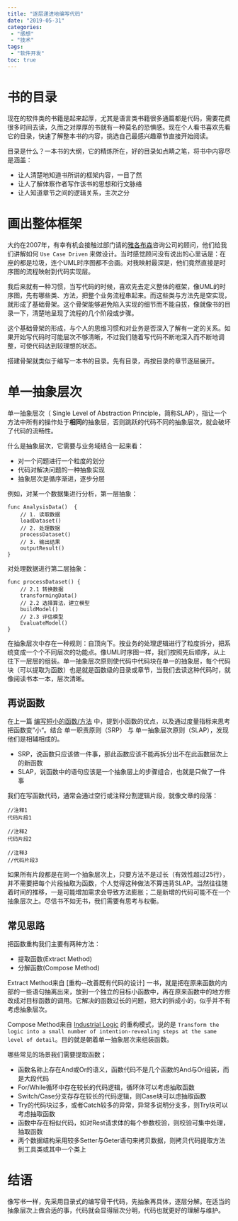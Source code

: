 ```yaml
---
title: "逐层递进地编写代码"
date: "2019-05-31"
categories:
 - "感想"
 - "技术"
tags:
 - "软件开发"
toc: true
---
```


# 书的目录

现在的软件类的书籍是起来起厚，尤其是语言类书籍很多通篇都是代码，需要花费很多时间去读，久而之对厚厚的书就有一种莫名的恐惧感。现在个人看书喜欢先看它的目录，快速了解整本书的内容，挑选自己最感兴趣章节直接开始阅读。

目录是什么？一本书的大纲，它的精炼所在，好的目录如点睛之笔，将书中内容尽是涵盖：

  - 让人清楚地知道书所讲的框架内容，一目了然
  - 让人了解体察作者写作该书的思想和行文脉络
  - 让人知道章节之间的逻辑关系，主次之分

<!--more-->

# 画出整体框架

大约在2007年，有幸有机会接触过部门请的[雅各布森](https://baike.baidu.com/item/%E4%BC%8A%E4%B8%87%C2%B7%E9%9B%85%E5%90%84%E5%B8%83%E6%A3%AE/17525680)咨询公司的顾问，他们给我们讲解如何 `Use Case Driven` 来做设计。当时感觉顾问没有说出的心里话是：在座的都是垃圾，连个UML时序图都不会画。对我映射最深是，他们竟然直接是时序图的流程映射到代码实现层。

我后来就有一种习惯，当写代码的时候，喜欢先去定义整体的框架，像UML的时序图，先有哪些类、方法，把整个业务流程串起来。而这些类与方法先是空实现，就形成了基础骨架。这个骨架能够避免陷入实现的细节而不能自拔，像就像书的目录一下，清楚地呈现了流程的几个阶段或步骤。

这个基础骨架的形成，与个人的思维习惯和对业务是否深入了解有一定的关系。如果开始写代码时可能层次不够清晰，不过我们随着写代码不断地深入而不断地调整，可使代码达到较理想的状态。

搭建骨架就类似于编写一本书的目录。先有目录，再按目录的章节逐层展开。

# 单一抽象层次

单一抽象层次（ Single Level of Abstraction Principle，简称SLAP），指让一个方法中所有的操作处于**相同**的抽象层，否则跳跃的代码不同的抽象层次，就会破坏了代码的流畅性。

什么是抽象层次，它需要与业务域结合一起来看：

  - 对一个问题进行一个粒度的划分
  - 代码对解决问题的一种抽象实现
  - 抽象层次是循序渐进，逐步分层

例如，对某一个数据集进行分析，第一层抽象：

```
func AnalysisData()  {
    // 1. 读取数据
    loadDataset() 
    // 2. 处理数据
    processDataset() 
    // 3. 输出结果
    outputResult()
}
```

对处理数据进行第二层抽象：

```
func processDataset() {
    // 2.1 转换数据
    transformingData()
    // 2.2 选择算法，建立模型
    buildModel()
    // 2.3 评估模型
    EvaluateModel()
}
```

在抽象层次中存在一种规则：自顶向下。按业务的处理逻辑进行了粒度拆分，把系统变成一个个不同层次的功能点。像UML时序图一样，我们按照先后顺序，从上往下一层层的组装。单一抽象层次原则使代码中代码块在单一的抽象层，每个代码块（可以提取为函数）也是就是函数级的目录或章节，当我们去读这种代码时，就像阅读书本一本，层次清晰。

## 再说函数

在上一篇 [编写短小的函数/方法](/post/thoughts/2019/0529_function/) 中，提到小函数的优点，以及通过度量指标来思考把函数变”小“。结合 单一职责原则（SRP） 与 单一抽象层次原则（SLAP），发现他们是相辅相成的。

 - SRP，说函数只应该做一件事，那此函数应该不能再拆分出不在此函数层次上的新函数
 - SLAP，说函数中的语句应该是一个抽象层上的步骤组合，也就是只做了一件事

我们在写函数代码，通常会通过空行或注释分割逻辑片段，就像文章的段落：

```
//注释1
代码片段1

//注释2
代码片段2

//注释3
//代码片段3
```

如果所有片段都是在同一个抽象层次上，只要方法不是过长（有效性超过25行），并不需要把每个片段抽取为函数，个人觉得这种做法不算违背SLAP。当然往往随着时间的推移，一是可能增加需求会导致方法膨胀；二是新增的代码可能不在一个抽象层次上。尽信书不如无书，我们需要有思考与权衡。

## 常见思路

把函数重构我们主要有两种方法：

  - 提取函数(Extract Method)
  - 分解函数(Compose Method)

Extract Method来自 [重构--改善既有代码的设计] 一书，就是把在原来函数的内部的一些语句抽离出来，放到一个独立的目标小函数中，再在原来函数中的地方修改成对目标函数的调用。它解决的函数过长的问题，把大的拆成小的，似乎并不有考虑抽象层次。

Compose Method来自 [Industrial Logic](https://www.industriallogic.com/xp/refactoring/composeMethod.html) 的重构模式，说的是 `Transform the logic into a small number of intention-revealing steps at the same level of detail`。目的就是朝着单一抽象层次来组装函数。

哪些常见的场景我们需要提取函数；

  - 函数名称上存在And或Or的语义，函数代码不是几个函数的And与Or组装，而是大段代码
  - For/While循环中存在较长的代码逻辑，循环体可以考虑抽取函数
  - Switch/Case分支存存在较长的代码逻辑，则Case块可以虑抽取函数
  - Try的代码块过多，或者Catch较多的异常，异常多说明分支多，则Try块可以考虑抽取函数
  - 函数中存在相似代码，如对Rest请求体的每个参数校验，则校验可集中处理，抽取函数
  - 两个数据结构采用较多Setter与Geter语句来拷贝数据，则拷贝代码提取方法到工具类或其中一个类上
  
# 结语

像写书一样，先采用目录式的编写骨干代码，先抽象再具体，逐层分解。在适当的抽象层次上做合适的事，代码就会显得层次分明，代码也就更好的理解与维护。

